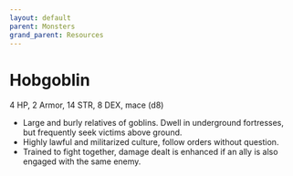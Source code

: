 ```yaml
---
layout: default
parent: Monsters
grand_parent: Resources
---
```


# Hobgoblin

4 HP, 2 Armor, 14 STR, 8 DEX, mace (d8)

- Large and burly relatives of goblins. Dwell in underground fortresses, but frequently seek victims above ground.
- Highly lawful and militarized culture, follow orders without question.
- Trained to fight together, damage dealt is enhanced if an ally is also engaged with the same enemy.


